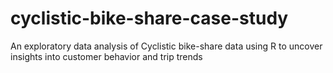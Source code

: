 # cyclistic-bike-share-case-study
An exploratory data analysis of Cyclistic bike-share data using R to uncover insights into customer behavior and trip trends
